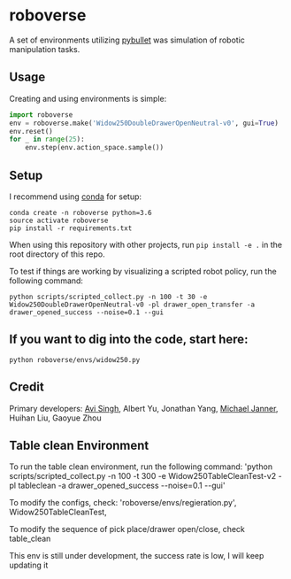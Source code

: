 # roboverse
A set of environments utilizing [pybullet](https://github.com/bulletphysics/bullet3) was simulation of robotic manipulation tasks. 

## Usage
Creating and using environments is simple:
```python
import roboverse
env = roboverse.make('Widow250DoubleDrawerOpenNeutral-v0', gui=True)
env.reset()
for _ in range(25):
    env.step(env.action_space.sample())
```
## Setup
I recommend using [conda](https://docs.anaconda.com/anaconda/install/) for setup:

```
conda create -n roboverse python=3.6
source activate roboverse
pip install -r requirements.txt
```
When using this repository with other projects, run `pip install -e .` in the root directory of this repo. 

To test if things are working by visualizing a scripted robot policy, run the following command:

`python scripts/scripted_collect.py -n 100 -t 30 -e Widow250DoubleDrawerOpenNeutral-v0 -pl drawer_open_transfer -a drawer_opened_success --noise=0.1 --gui`

## If you want to dig into the code, start here:
`python roboverse/envs/widow250.py`

## Credit
Primary developers: [Avi Singh](https://www.avisingh.org/), Albert Yu, Jonathan Yang, [Michael Janner](https://people.eecs.berkeley.edu/~janner/), Huihan Liu, Gaoyue Zhou

## Table clean Environment 
To run the table clean environment, run the following command:
'python scripts/scripted_collect.py -n 100 -t 300 -e Widow250TableCleanTest-v2 -pl tableclean -a drawer_opened_success --noise=0.1 --gui'

To modify the configs, check:
'roboverse/envs/regieration.py', Widow250TableCleanTest, 

To modify the sequence of pick place/drawer open/close, check table_clean

This env is still under development, the success rate is low, I will keep updating it